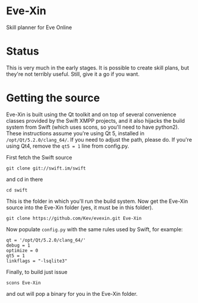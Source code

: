 Eve-Xin
=======

Skill planner for Eve Online

Status
======
This is very much in the early stages. It is possible to create skill plans, but they're not terribly useful. Still, give it a go if you want.

Getting the source
==================

Eve-Xin is built using the Qt toolkit and on top of several convenience classes provided by the Swift XMPP projects, and it also hijacks the build system from Swift (which uses scons, so you'll need to have python2). These instructions assume you're using Qt 5, installed in `/opt/Qt/5.2.0/clang_64/`. If you need to adjust the path, please do. If you're using Qt4, remove the `qt5 = 1` line from config.py.

First fetch the Swift source
```
git clone git://swift.im/swift
```
and cd in there
```
cd swift
```
This is the folder in which you'll run the build system.
Now get the Eve-Xin source into the Eve-Xin folder (yes, it must be in this folder).
```
git clone https://github.com/Kev/evexin.git Eve-Xin
```
Now populate `config.py` with the same rules used by Swift, for example:
```
qt = '/opt/Qt/5.2.0/clang_64/'
debug = 1
optimize = 0
qt5 = 1
linkflags = "-lsqlite3"
```
Finally, to build just issue
```
scons Eve-Xin
```
and out will pop a binary for you in the Eve-Xin folder.
